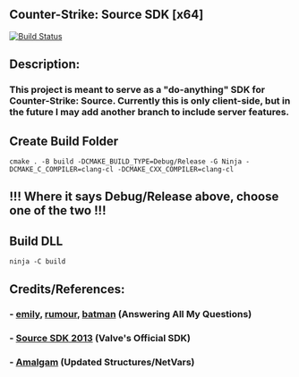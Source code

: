 ## **Counter-Strike: Source SDK [x64]**

[![Build Status](https://github.com/nikmcphail/css-sdk/actions/workflows/cmake-single-platform.yml/badge.svg)](https://github.com/nikmcphail/css-sdk/actions/workflows/cmake-single-platform.yml)

## Description:
### This project is meant to serve as a "do-anything" SDK for Counter-Strike: Source. Currently this is only client-side, but in the future I may add another branch to include server features.

## **Create Build Folder**

```
cmake . -B build -DCMAKE_BUILD_TYPE=Debug/Release -G Ninja -DCMAKE_C_COMPILER=clang-cl -DCMAKE_CXX_COMPILER=clang-cl
```
## **!!! Where it says Debug/Release above, choose one of the two !!!**

## **Build DLL**

```
ninja -C build
```

## Credits/References:
### - [emily](https://github.com/emilyinure), [rumour](https://github.com/rumourA), [batman](https://github.com/bamtna) (Answering All My Questions)
### - [Source SDK 2013](https://github.com/ValveSoftware/source-sdk-2013) (Valve's Official SDK)
### - [Amalgam](https://github.com/rei-2/Amalgam) (Updated Structures/NetVars)
